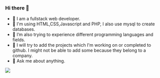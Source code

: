 ### Hi there 👋


- 🔭 I am a fullstack web developer.
- 🌱 I'm using HTML,CSS,Javascript and PHP, I also use mysql to create databases.
- 👯 I’m also trying to experience different programming languages and fields.
- 🤔 I will try to add the projects which I'm working on or completed to github. I might not be able to add some because they belong to a company.
- 💬 Ask me about anything.


<img src="https://github-readme-stats.vercel.app/api?username=kececihasan&&show_icons=true&title_color=0098CE&icon_color=0098CE&text_color=000000&bg_color=FFFFFF">
